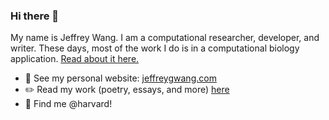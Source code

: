 ### Hi there 👋

My name is Jeffrey Wang. I am a computational researcher, developer, and writer. These days, most of the work I do is in a computational biology application. [Read about it here.](https://github.com/jeffreyywangg/about-dcHiC/blob/main/about.md)

- 🔗 See my personal website: [jeffreygwang.com](https://jeffreygwang.com)
- ✏️ Read my work (poetry, essays, and more) [here](https://linktr.ee/jeffreyw)
- 🏫 Find me @harvard! 

